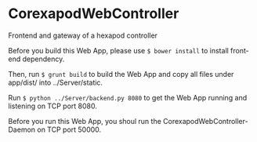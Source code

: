 CorexapodWebController
======================

Frontend and gateway of a hexapod controller

Before you build this Web App, please use `$ bower install` to install front-end dependency.

Then, run `$ grunt build` to build the Web App and copy all files under app/dist/ into ../Server/static.

Run `$ python ../Server/backend.py 8080` to get the Web App running and listening on TCP port 8080.

Before you run this Web App, you shoul run the CorexapodWebController-Daemon on TCP port 50000.
